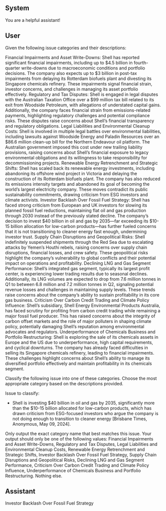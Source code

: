 ## System

You are a helpful assistant!

## User


Given the following issue categories and their descriptions:

Financial Impairments and Asset Write-Downs: Shell has reported significant financial impairments, including up to $4.5 billion in fourth-quarter write-downs due to macroeconomic conditions and portfolio decisions. The company also expects up to $3 billion in post-tax impairments from delaying its Rotterdam biofuels plant and divesting its Singapore chemicals refinery. These impairments signal financial strain, investor concerns, and challenges in managing its asset portfolio effectively.
Regulatory and Tax Disputes: Shell is engaged in legal disputes with the Australian Taxation Office over a $99 million tax bill related to its exit from Woodside Petroleum, with allegations of understated capital gains. Additionally, the company faces financial strain from emissions-related payments, highlighting regulatory challenges and potential compliance risks. These disputes raise concerns about Shell’s financial transparency and regulatory obligations.
Legal Liabilities and Environmental Cleanup Costs: Shell is involved in multiple legal battles over environmental liabilities, including lawsuits against Woodside Energy and Paladin Resources over an $86.6 million clean-up bill for the Northern Endeavour oil platform. The Australian government imposed this cost under new trailing liability provisions, raising concerns about Shell’s financial exposure to legacy environmental obligations and its willingness to take responsibility for decommissioning projects.
Renewable Energy Retrenchment and Strategic Shifts: Shell has scaled back its renewable energy investments, including abandoning its offshore wind project in Victoria and delaying the construction of its Rotterdam biofuels plant. The company has also reduced its emissions intensity targets and abandoned its goal of becoming the world’s largest electricity company. These moves contradict its public sustainability commitments, drawing criticism from ESG investors and climate activists.
Investor Backlash Over Fossil Fuel Strategy: Shell has faced strong criticism from European and UK investors for slowing its planned fossil fuel reductions, maintaining flat oil and gas production through 2030 instead of the previously stated decline. The company’s decision to invest $40 billion in oil and gas by 2035—far exceeding its $10-15 billion allocation for low-carbon products—has further fueled concerns that it is not transitioning to cleaner energy fast enough, undermining investor trust.
Supply Chain Disruptions and Geopolitical Risks: Shell indefinitely suspended shipments through the Red Sea due to escalating attacks by Yemen’s Houthi rebels, raising concerns over supply chain disruptions, financial losses, and crew safety. These geopolitical risks highlight the company’s vulnerability to global conflicts and their potential impact on operations and profitability.
Declining LNG and Gas Segment Performance: Shell’s integrated gas segment, typically its largest profit center, is experiencing lower trading results due to seasonal declines. Additionally, its LNG volumes are expected to drop from 7.6 million tonnes in Q1 to between 6.8 million and 7.2 million tonnes in Q2, signaling potential revenue losses and challenges in maintaining supply levels. These trends raise concerns about the company’s ability to sustain profitability in its core gas business.
Criticism Over Carbon Credit Trading and Climate Policy Influence: Shell’s subsidiary, Shell Energy Environmental Products Australia, has faced scrutiny for profiting from carbon credit trading while remaining a major fossil fuel producer. This has raised concerns about the integrity of carbon offset markets and the role of major polluters in shaping climate policy, potentially damaging Shell’s reputation among environmental advocates and regulators.
Underperformance of Chemicals Business and Portfolio Restructuring: Shell is exploring the sale of its chemicals assets in Europe and the US due to underperformance, high capital requirements, and cyclical downturns. The company has already faced difficulties in selling its Singapore chemicals refinery, leading to financial impairments. These challenges highlight concerns about Shell’s ability to manage its diversified portfolio effectively and maintain profitability in its chemicals segment.

Classify the following issue into one of these categories. Choose the most appropriate category based on the descriptions provided.

Issue to classify:
- Shell is investing $40 billion in oil and gas by 2035, significantly more than the $10-15 billion allocated for low-carbon products, which has drawn criticism from ESG-focused investors who argue the company is not doing enough to transition to cleaner energy [Brisbane Times, Anonymous, May 09, 2024].

Only output the exact category name that best matches this issue. Your output should only be one of the following values: Financial Impairments and Asset Write-Downs, Regulatory and Tax Disputes, Legal Liabilities and Environmental Cleanup Costs, Renewable Energy Retrenchment and Strategic Shifts, Investor Backlash Over Fossil Fuel Strategy, Supply Chain Disruptions and Geopolitical Risks, Declining LNG and Gas Segment Performance, Criticism Over Carbon Credit Trading and Climate Policy Influence, Underperformance of Chemicals Business and Portfolio Restructuring. Nothing else.
                

## Assistant

Investor Backlash Over Fossil Fuel Strategy

